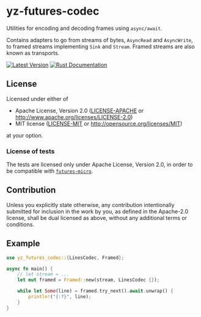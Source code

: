 # yz-futures-codec

Utilities for encoding and decoding frames using `async/await`.

Contains adapters to go from streams of bytes, `AsyncRead` and `AsyncWrite`,
to framed streams implementing `Sink` and `Stream`. Framed streams are also known as transports.

[![Latest Version](https://img.shields.io/crates/v/yz-futures-codec.svg)](https://crates.io/crates/yz-futures-codec)
[![Rust Documentation](https://img.shields.io/badge/api-rustdoc-blue.svg)](https://docs.rs/yz-futures-codec)

## License

Licensed under either of

 * Apache License, Version 2.0
   ([LICENSE-APACHE](LICENSE-APACHE) or http://www.apache.org/licenses/LICENSE-2.0)
 * MIT license
   ([LICENSE-MIT](LICENSE-MIT) or http://opensource.org/licenses/MIT)

at your option.

### License of tests

The tests are licensed only under Apache License, Version 2.0,
in order to be compatible with [`futures-micro`](https://github.com/irrustible/futures-micro/issues/5).

## Contribution

Unless you explicitly state otherwise, any contribution intentionally submitted
for inclusion in the work by you, as defined in the Apache-2.0 license, shall be
dual licensed as above, without any additional terms or conditions.

## Example
```rust
use yz_futures_codec::{LinesCodec, Framed};

async fn main() {
    // let stream = ...
    let mut framed = Framed::new(stream, LinesCodec {});

    while let Some(line) = framed.try_next().await.unwrap() {
        println!("{:?}", line);
    }
}
```
